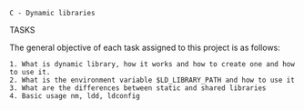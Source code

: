 	C - Dynamic libraries
TASKS

The general objective of each task assigned to this project is as follows:

	1. What is dynamic library, how it works and how to create one and how to use it.
	2. What is the environment variable $LD_LIBRARY_PATH and how to use it
	3. What are the differences between static and shared libraries
	4. Basic usage nm, ldd, ldconfig

